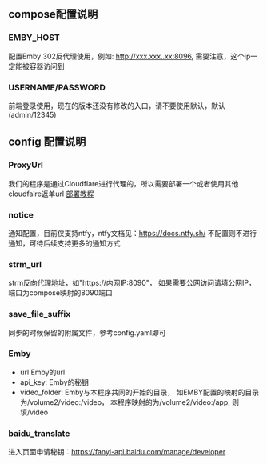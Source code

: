 

## compose配置说明

### EMBY_HOST
配置Emby 302反代理使用，例如: http://xxx.xxx..xx:8096, 需要注意，这个ip一定能被容器访问到

### USERNAME/PASSWORD
前端登录使用，现在的版本还没有修改的入口，请不要使用默认，默认(admin/12345)

## config 配置说明

### ProxyUrl
我们的程序是通过Cloudflare进行代理的，所以需要部署一个或者使用其他cloudfalre返单url
[部署教程](./其他/cloudflare反向代理说明.md)

### notice
通知配置，目前仅支持ntfy，ntfy文档见：https://docs.ntfy.sh/
不配置则不进行通知，可待后续支持更多的通知方式

### strm_url
strm反向代理地址，如"https://内网IP:8090"， 如果需要公网访问请填公网IP，端口为compose映射的8090端口

### save_file_suffix
同步的时候保留的附属文件，参考config.yaml即可

### Emby
- url
    Emby的url
- api_key: 
   Emby的秘钥
- video_folder: 
  Emby与本程序共同的开始的目录，
  如EMBY配置的映射的目录为/volume2/video:/video，
  本程序映射的为/volume2/video:/app, 则填/video

### baidu_translate
进入页面申请秘钥：https://fanyi-api.baidu.com/manage/developer
